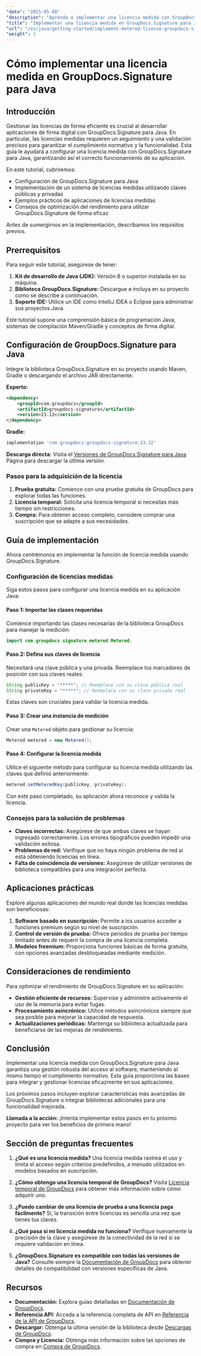 ```yaml
---
"date": "2025-05-08"
"description": "Aprenda a implementar una licencia medida con GroupDocs.Signature para Java. Esta guía abarca la configuración, la integración y las prácticas recomendadas."
"title": "Implementar una licencia medida en GroupDocs.Signature para Java&#58; guía paso a paso"
"url": "/es/java/getting-started/implement-metered-license-groupdocs-signature-java/"
"weight": 1
---
```


# Cómo implementar una licencia medida en GroupDocs.Signature para Java

## Introducción

Gestionar las licencias de forma eficiente es crucial al desarrollar aplicaciones de firma digital con GroupDocs.Signature para Java. En particular, las licencias medidas requieren un seguimiento y una validación precisos para garantizar el cumplimiento normativo y la funcionalidad. Esta guía le ayudará a configurar una licencia medida con GroupDocs.Signature para Java, garantizando así el correcto funcionamiento de su aplicación.

En este tutorial, cubriremos:
- Configuración de GroupDocs.Signature para Java
- Implementación de un sistema de licencias medidas utilizando claves públicas y privadas
- Ejemplos prácticos de aplicaciones de licencias medidas
- Consejos de optimización del rendimiento para utilizar GroupDocs.Signature de forma eficaz

Antes de sumergirnos en la implementación, describamos los requisitos previos.

## Prerrequisitos

Para seguir este tutorial, asegúrese de tener:
1. **Kit de desarrollo de Java (JDK):** Versión 8 o superior instalada en su máquina.
2. **Biblioteca GroupDocs.Signature:** Descargue e incluya en su proyecto como se describe a continuación.
3. **Soporte IDE:** Utilice un IDE como IntelliJ IDEA o Eclipse para administrar sus proyectos Java.

Este tutorial supone una comprensión básica de programación Java, sistemas de compilación Maven/Gradle y conceptos de firma digital.

## Configuración de GroupDocs.Signature para Java

Integre la biblioteca GroupDocs.Signature en su proyecto usando Maven, Gradle o descargando el archivo JAR directamente.

**Experto:**
```xml
<dependency>
    <groupId>com.groupdocs</groupId>
    <artifactId>groupdocs-signature</artifactId>
    <version>23.12</version>
</dependency>
```

**Gradle:**
```gradle
implementation 'com.groupdocs:groupdocs-signature:23.12'
```

**Descarga directa:** Visita el [Versiones de GroupDocs.Signature para Java](https://releases.groupdocs.com/signature/java/) Página para descargar la última versión.

### Pasos para la adquisición de la licencia

1. **Prueba gratuita:** Comience con una prueba gratuita de GroupDocs para explorar todas las funciones.
2. **Licencia temporal:** Solicita una licencia temporal si necesitas más tiempo sin restricciones.
3. **Compra:** Para obtener acceso completo, considere comprar una suscripción que se adapte a sus necesidades.

## Guía de implementación

Ahora centrémonos en implementar la función de licencia medida usando GroupDocs.Signature.

### Configuración de licencias medidas

Siga estos pasos para configurar una licencia medida en su aplicación Java:

#### Paso 1: Importar las clases requeridas
Comience importando las clases necesarias de la biblioteca GroupDocs para manejar la medición:
```java
import com.groupdocs.signature.metered.Metered;
```

#### Paso 2: Defina sus claves de licencia
Necesitará una clave pública y una privada. Reemplace los marcadores de posición con sus claves reales:
```java
String publicKey = "*****"; // Reemplace con su clave pública real
String privateKey = "*****"; // Reemplace con su clave privada real
```
Estas claves son cruciales para validar la licencia medida.

#### Paso 3: Crear una instancia de medición
Crear una `Metered` objeto para gestionar su licencia:
```java
Metered metered = new Metered();
```

#### Paso 4: Configurar la licencia medida
Utilice el siguiente método para configurar su licencia medida utilizando las claves que definió anteriormente:
```java
metered.setMeteredKey(publicKey, privateKey);
```
Con este paso completado, su aplicación ahora reconoce y valida la licencia.

### Consejos para la solución de problemas
- **Claves incorrectas:** Asegúrese de que ambas claves se hayan ingresado correctamente. Los errores tipográficos pueden impedir una validación exitosa.
- **Problemas de red:** Verifique que no haya ningún problema de red si está obteniendo licencias en línea.
- **Falta de coincidencia de versiones:** Asegúrese de utilizar versiones de biblioteca compatibles para una integración perfecta.

## Aplicaciones prácticas

Explore algunas aplicaciones del mundo real donde las licencias medidas son beneficiosas:
1. **Software basado en suscripción:** Permite a los usuarios acceder a funciones premium según su nivel de suscripción.
2. **Control de versión de prueba:** Ofrece períodos de prueba por tiempo limitado antes de requerir la compra de una licencia completa.
3. **Modelos freemium:** Proporciona funciones básicas de forma gratuita, con opciones avanzadas desbloqueadas mediante medición.

## Consideraciones de rendimiento
Para optimizar el rendimiento de GroupDocs.Signature en su aplicación:
- **Gestión eficiente de recursos:** Supervise y administre activamente el uso de la memoria para evitar fugas.
- **Procesamiento asincrónico:** Utilice métodos asincrónicos siempre que sea posible para mejorar la capacidad de respuesta.
- **Actualizaciones periódicas:** Mantenga su biblioteca actualizada para beneficiarse de las mejoras de rendimiento.

## Conclusión

Implementar una licencia medida con GroupDocs.Signature para Java garantiza una gestión robusta del acceso al software, manteniendo al mismo tiempo el cumplimiento normativo. Esta guía proporciona las bases para integrar y gestionar licencias eficazmente en sus aplicaciones.

Los próximos pasos incluyen explorar características más avanzadas de GroupDocs.Signature o integrar bibliotecas adicionales para una funcionalidad mejorada.

**Llamada a la acción:** ¡Intenta implementar estos pasos en tu próximo proyecto para ver los beneficios de primera mano!

## Sección de preguntas frecuentes

1. **¿Qué es una licencia medida?**
   Una licencia medida rastrea el uso y limita el acceso según criterios predefinidos, a menudo utilizados en modelos basados en suscripción.

2. **¿Cómo obtengo una licencia temporal de GroupDocs?**
   Visita [Licencia temporal de GroupDocs](https://purchase.groupdocs.com/temporary-license/) para obtener más información sobre cómo adquirir uno.

3. **¿Puedo cambiar de una licencia de prueba a una licencia paga fácilmente?**
   Sí, la transición entre licencias es sencilla una vez que tienes tus claves.

4. **¿Qué pasa si mi licencia medida no funciona?**
   Verifique nuevamente la precisión de la clave y asegúrese de la conectividad de la red si se requiere validación en línea.

5. **¿GroupDocs.Signature es compatible con todas las versiones de Java?**
   Consulte siempre la [Documentación de GroupDocs](https://docs.groupdocs.com/signature/java/) para obtener detalles de compatibilidad con versiones específicas de Java.

## Recursos
- **Documentación:** Explora guías detalladas en [Documentación de GroupDocs](https://docs.groupdocs.com/signature/java/).
- **Referencia API:** Acceda a la referencia completa de API en [Referencia de la API de GroupDocs](https://reference.groupdocs.com/signature/java/).
- **Descargar:** Obtenga la última versión de la biblioteca desde [Descargas de GroupDocs](https://releases.groupdocs.com/signature/java/).
- **Compra y Licencia:** Obtenga más información sobre las opciones de compra en [Compra de GroupDocs](https://purchase.groupdocs.com/buy).
